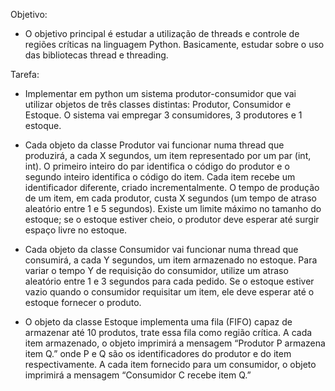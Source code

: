 Objetivo: 
  - O objetivo principal é estudar a utilização de threads e controle de regiões críticas na linguagem Python. Basicamente, estudar sobre o uso das bibliotecas thread e threading.

Tarefa: 
  - Implementar em python um sistema produtor-consumidor que vai utilizar objetos de três classes distintas: Produtor, Consumidor e Estoque.
    O sistema vai empregar 3 consumidores, 3 produtores e 1 estoque.
    
  - Cada objeto da classe Produtor vai funcionar numa thread que produzirá, a cada X segundos, um item representado por um par (int, int).
    O primeiro inteiro do par identifica o código do produtor e o segundo inteiro identifica o código do item. Cada item recebe um identificador diferente, criado incrementalmente.
    O tempo de produção de um item, em cada produtor,  custa X segundos (um tempo de atraso aleatório entre 1 e 5 segundos). Existe um limite máximo no tamanho do estoque;
    se o estoque estiver cheio, o produtor deve esperar até surgir espaço livre no estoque.
    
  - Cada objeto da classe Consumidor vai funcionar numa thread que consumirá, a cada Y segundos,  um item armazenado no estoque.
    Para variar o tempo Y de requisição do consumidor, utilize um atraso aleatório entre 1 e 3 segundos para cada pedido. Se o estoque estiver vazio quando o consumidor requisitar um item,
    ele deve esperar até o estoque fornecer o produto.
    
  - O objeto da classe Estoque implementa uma fila (FIFO) capaz de armazenar até 10 produtos, trate essa fila como região crítica. A cada item armazenado,
    o objeto imprimirá a mensagem “Produtor P armazena item Q.” onde P e Q são os identificadores do produtor e do item respectivamente. A cada item fornecido para um consumidor,
    o objeto imprimirá a mensagem “Consumidor C recebe item Q.”
